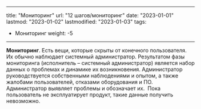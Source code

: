 
---
title: "Мониторинг"
url: "12 шагов/мониторинг"
date: "2023-01-01"
lastmod: "2023-01-02"
lastmodified: "2023-01-03"
tags:
- Мониторинг
weight: -5
---

**Мониторинг**. Есть вещи, которые скрыты от конечного пользователя. Их обычно наблюдает системный администратор. Результатом фазы мониторинга (исполнитель – системный администратор) является набор данных о проблемах и динамике их возникновения. Администратор руководствуется собственными наблюдениями и опытом, а также жалобами пользователей, отказами оборудования и ПО. Администратор выявляет проблемы и обозначает их.  Пока пользователь не эксплуатирует продукт, такие данные получить невозможно.